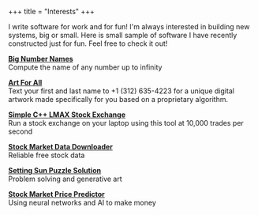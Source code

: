+++
title = "Interests"
+++

I write software for work and for fun! I'm always interested in building new systems, big or small. 
Here is small sample of software I have recently constructed just for fun. Feel free to check it out!

**[Big Number Names](/big-number-names/)**\
Compute the name of any number up to infinity

**[Art For All](https://artforall.chadkouri.com/)**\
Text your first and last name to +1 (312) 635-4223 for a unique digital artwork made specifically for you based on a proprietary algorithm.

**[Simple C++ LMAX Stock Exchange](https://github.com/sneilan/stock-exchange)**\
Run a stock exchange on your laptop using this tool at 10,000 trades per second

**[Stock Market Data Downloader](https://github.com/sneilan/alpaca-historical-data-downloader)**\
Reliable free stock data

**[Setting Sun Puzzle Solution](https://github.com/sneilan/Setting-Sun-Puzzle-Solution)**\
Problem solving and generative art

**[Stock Market Price Predictor](https://github.com/sneilan/Stock-Market-Price-Predictor)**\
Using neural networks and AI to make money
